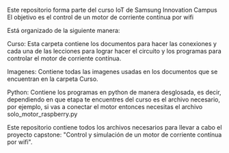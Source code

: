 Este repositorio forma parte del curso IoT de Samsung Innovation Campus
El objetivo es el control de un motor de corriente contínua por wifi

Está organizado de la siguiente manera:

Curso:
      Esta carpeta contiene los documentos para hacer las conexiones y cada una de las lecciones para lograr hacer el circuito y los programas para controlar el motor de corriente contínua.

Imagenes:
      Contiene todas las imagenes usadas en los documentos que se encuentran en la carpeta Curso.

Python:
      Contiene los programas en python de manera desglosada, es decir, dependiendo en que etapa te encuentres del curso es el archivo necesario, por ejemplo, si vas a conectar el motor entonces necesitas el archivo solo_motor_raspberry.py



Este repositorio contiene todos los archivos necesarios para llevar a cabo el proyecto capstone: "Control y simulación de un motor de corriente contínua por wifi".

